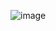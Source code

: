 ![image](https://github.com/sandeshnalavade/portfolio-website-project/assets/170792918/b65479be-7bd1-4ef9-b5df-6a21b69c0062)
